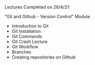 Lectures Completed on 26/4/21:

"Git and Github - Version Control" Module
* Introduction to Git
* Git Installation
* Git Commands
* Git Crash Lecture
* Git Workflow
* Branches
* Creating repositories on Github